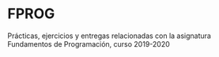 # FPROG
Prácticas, ejercicios y entregas relacionadas con la asignatura Fundamentos de Programación, curso 2019-2020
